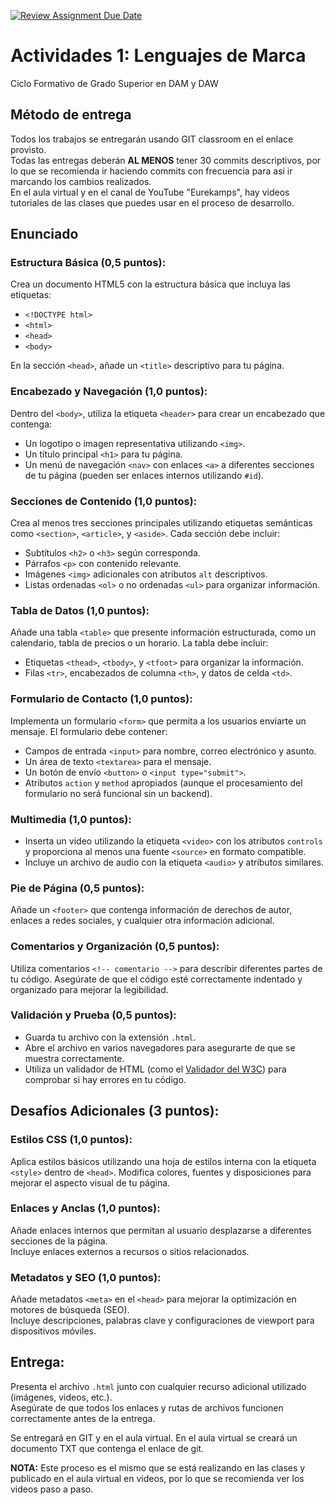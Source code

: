 [![Review Assignment Due Date](https://classroom.github.com/assets/deadline-readme-button-22041afd0340ce965d47ae6ef1cefeee28c7c493a6346c4f15d667ab976d596c.svg)](https://classroom.github.com/a/UGANTkYe)
# Actividades 1: Lenguajes de Marca
Ciclo Formativo de Grado Superior en DAM y DAW

## Método de entrega

Todos los trabajos se entregarán usando GIT classroom en el enlace provisto.  
Todas las entregas deberán **AL MENOS** tener 30 commits descriptivos, por lo que se recomienda ir haciendo commits con frecuencia para así ir marcando los cambios realizados.  
En el aula virtual y en el canal de YouTube "Eurekamps", hay videos tutoriales de las clases que puedes usar en el proceso de desarrollo.

## Enunciado

### Estructura Básica (0,5 puntos):
Crea un documento HTML5 con la estructura básica que incluya las etiquetas:
- `<!DOCTYPE html>`
- `<html>`
- `<head>`
- `<body>`

En la sección `<head>`, añade un `<title>` descriptivo para tu página.

### Encabezado y Navegación (1,0 puntos):
Dentro del `<body>`, utiliza la etiqueta `<header>` para crear un encabezado que contenga:
- Un logotipo o imagen representativa utilizando `<img>`.
- Un título principal `<h1>` para tu página.
- Un menú de navegación `<nav>` con enlaces `<a>` a diferentes secciones de tu página (pueden ser enlaces internos utilizando `#id`).

### Secciones de Contenido (1,0 puntos):
Crea al menos tres secciones principales utilizando etiquetas semánticas como `<section>`, `<article>`, y `<aside>`. Cada sección debe incluir:
- Subtítulos `<h2>` o `<h3>` según corresponda.
- Párrafos `<p>` con contenido relevante.
- Imágenes `<img>` adicionales con atributos `alt` descriptivos.
- Listas ordenadas `<ol>` o no ordenadas `<ul>` para organizar información.

### Tabla de Datos (1,0 puntos):
Añade una tabla `<table>` que presente información estructurada, como un calendario, tabla de precios o un horario. La tabla debe incluir:
- Etiquetas `<thead>`, `<tbody>`, y `<tfoot>` para organizar la información.
- Filas `<tr>`, encabezados de columna `<th>`, y datos de celda `<td>`.

### Formulario de Contacto (1,0 puntos):
Implementa un formulario `<form>` que permita a los usuarios enviarte un mensaje. El formulario debe contener:
- Campos de entrada `<input>` para nombre, correo electrónico y asunto.
- Un área de texto `<textarea>` para el mensaje.
- Un botón de envío `<button>` o `<input type="submit">`.
- Atributos `action` y `method` apropiados (aunque el procesamiento del formulario no será funcional sin un backend).

### Multimedia (1,0 puntos):
- Inserta un video utilizando la etiqueta `<video>` con los atributos `controls` y proporciona al menos una fuente `<source>` en formato compatible.
- Incluye un archivo de audio con la etiqueta `<audio>` y atributos similares.

### Pie de Página (0,5 puntos):
Añade un `<footer>` que contenga información de derechos de autor, enlaces a redes sociales, y cualquier otra información adicional.

### Comentarios y Organización (0,5 puntos):
Utiliza comentarios `<!-- comentario -->` para describir diferentes partes de tu código.
Asegúrate de que el código esté correctamente indentado y organizado para mejorar la legibilidad.

### Validación y Prueba (0,5 puntos):
- Guarda tu archivo con la extensión `.html`.
- Abre el archivo en varios navegadores para asegurarte de que se muestra correctamente.
- Utiliza un validador de HTML (como el [Validador del W3C](https://validator.w3.org/)) para comprobar si hay errores en tu código.

## Desafíos Adicionales (3 puntos):

### Estilos CSS (1,0 puntos):
Aplica estilos básicos utilizando una hoja de estilos interna con la etiqueta `<style>` dentro de `<head>`. Modifica colores, fuentes y disposiciones para mejorar el aspecto visual de tu página.

### Enlaces y Anclas (1,0 puntos):
Añade enlaces internos que permitan al usuario desplazarse a diferentes secciones de la página.  
Incluye enlaces externos a recursos o sitios relacionados.

### Metadatos y SEO (1,0 puntos):
Añade metadatos `<meta>` en el `<head>` para mejorar la optimización en motores de búsqueda (SEO).  
Incluye descripciones, palabras clave y configuraciones de viewport para dispositivos móviles.

## Entrega:
Presenta el archivo `.html` junto con cualquier recurso adicional utilizado (imágenes, videos, etc.).  
Asegúrate de que todos los enlaces y rutas de archivos funcionen correctamente antes de la entrega.

Se entregará en GIT y en el aula virtual. En el aula virtual se creará un documento TXT que contenga el enlace de git.

**NOTA:** Este proceso es el mismo que se está realizando en las clases y publicado en el aula virtual en videos, por lo que se recomienda ver los videos paso a paso.
